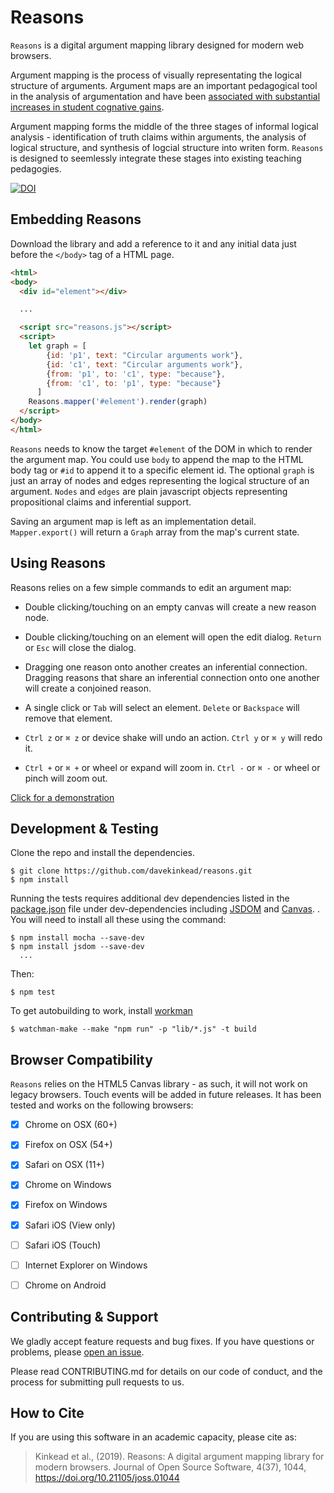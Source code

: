 # Reasons

`Reasons` is a digital argument mapping library designed for modern web browsers.

Argument mapping is the process of visually representating the logical structure of arguments.  Argument maps are an important pedagogical tool in the analysis of argumentation and have been [associated with substantial increases in student cognative gains](https://www.pdcnet.org/teachphil/content/teachphil_2004_0027_0002_0095_0116).

Argument mapping forms the middle of the three stages of informal logical analysis - identification of truth claims within arguments, the analysis of logical structure, and synthesis of logcial structure into writen form. `Reasons` is designed to seemlessly integrate these stages into existing teaching pedagogies.

[![DOI](http://joss.theoj.org/papers/10.21105/joss.01044/status.svg)](https://doi.org/10.21105/joss.01044)

## Embedding Reasons

Download the library and add a reference to it and any initial data just before the `</body>` tag of a HTML page.


```html
<html>
<body>
  <div id="element"></div>

  ...

  <script src="reasons.js"></script>
  <script>
    let graph = [
        {id: 'p1', text: "Circular arguments work"},
        {id: 'c1', text: "Circular arguments work"},
        {from: 'p1', to: 'c1', type: "because"},
        {from: 'c1', to: 'p1', type: "because"}
      ]
    Reasons.mapper('#element').render(graph)
  </script>
</body>
</html>
```


`Reasons` needs to know the target `#element` of the DOM in which to render the argument map. You could use `body` to append the map to the HTML body tag or `#id` to append it to a specific element id.  The optional `graph` is just an array of nodes and edges representing the logical structure of an argument.  `Nodes` and `edges` are plain javascript objects representing propositional claims and inferential support.

Saving an argument map is left as an implementation detail.  `Mapper.export()` will return a `Graph` array from the map's current state.


## Using Reasons

Reasons relies on a few simple commands to edit an argument map:

  - Double clicking/touching on an empty canvas will create a new reason node.

  - Double clicking/touching on an element will open the edit dialog.  `Return` or `Esc` will close the dialog.

  - Dragging one reason onto another creates an inferential connection.  Dragging reasons that share an inferential connection onto one another will create a conjoined reason.

  - A single click or `Tab` will select an element.  `Delete` or `Backspace` will remove that element.

  - `Ctrl z` or `⌘ z` or device shake will undo an action.  `Ctrl y` or `⌘ y` will redo it.

  - `Ctrl +` or `⌘ +` or wheel or expand will zoom in. `Ctrl -` or `⌘ -` or wheel or pinch will zoom out.


[Click for a demonstration](http://reasons.io/)


## Development & Testing


Clone the repo and install the dependencies.


    $ git clone https://github.com/davekinkead/reasons.git
    $ npm install


Running the tests requires additional dev dependencies listed in the [package.json](/package.json) file under dev-dependencies including [JSDOM](https://github.com/jsdom/jsdom) and [Canvas](https://github.com/node-gfx/node-canvas-prebuilt).
.  You will need to install all these using the command:


    $ npm install mocha --save-dev
    $ npm install jsdom --save-dev
      ...

Then:

    $ npm test

To get autobuilding to work, install [workman](https://facebook.github.io/watchman/)

    $ watchman-make --make "npm run" -p "lib/*.js" -t build


## Browser Compatibility

`Reasons` relies on the HTML5 Canvas library - as such, it will not work on legacy browsers.  Touch events will be added in future releases.  It has been tested and works on the following browsers:


  - [X] Chrome on OSX (60+)
  - [X] Firefox on OSX (54+)
  - [X] Safari on OSX (11+)
  - [X] Chrome on Windows
  - [X] Firefox on Windows
  - [X] Safari iOS (View only)
  - [ ] Safari iOS (Touch)
  - [ ] Internet Explorer on Windows
  - [ ] Chrome on Android


## Contributing & Support

We gladly accept feature requests and bug fixes.  If you have questions or problems, please [open an issue](https://github.com/davekinkead/reasons/issues).

Please read CONTRIBUTING.md for details on our code of conduct, and the process for submitting pull requests to us.

## How to Cite

If you are using this software in an academic capacity, please cite as:

> Kinkead et al., (2019). Reasons: A digital argument mapping library for modern browsers. Journal of Open Source Software, 4(37), 1044, https://doi.org/10.21105/joss.01044
